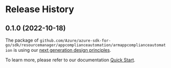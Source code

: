 # Release History

## 0.1.0 (2022-10-18)

The package of `github.com/Azure/azure-sdk-for-go/sdk/resourcemanager/appcomplianceautomation/armappcomplianceautomation` is using our [next generation design principles](https://azure.github.io/azure-sdk/general_introduction.html).

To learn more, please refer to our documentation [Quick Start](https://aka.ms/azsdk/go/mgmt).